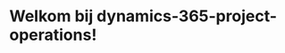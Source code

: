 # <a name="welcome-to-dynamics-365-project-operations"></a>Welkom bij dynamics-365-project-operations!